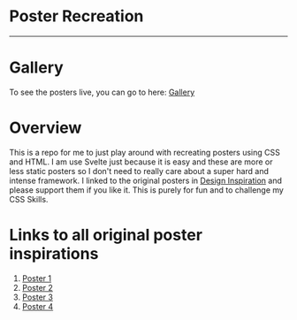 # Poster Recreation
---

# Gallery

To see the posters live, you can go to here: [Gallery](https://jovialgent.github.io/poster-recreation/)
# Overview

This is a repo for me to just play around with recreating posters using CSS and HTML. I am use Svelte just because it is easy and these are more or less static posters so I don't need to really care about a super hard and intense framework. I linked to the original posters in [Design Inspiration](https://www.designspiration.com/) and please support them if you like it. This is purely for fun and to challenge my CSS Skills. 

# Links to all original poster inspirations

1. [Poster 1](https://www.designspiration.com/save/2446036870567/)
2. [Poster 2](https://www.designspiration.com/save/534386732452/)
3. [Poster 3](https://www.designspiration.com/save/55725025182/)
4. [Poster 4](https://www.designspiration.com/save/135459255201/)